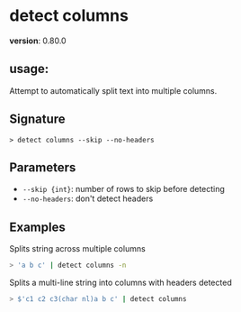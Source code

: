 # detect columns

**version**: 0.80.0

## **usage**:

Attempt to automatically split text into multiple columns.

## Signature

`> detect columns --skip --no-headers`

## Parameters

- `--skip {int}`: number of rows to skip before detecting
- `--no-headers`: don't detect headers

## Examples

Splits string across multiple columns

```bash
> 'a b c' | detect columns -n
```

Splits a multi-line string into columns with headers detected

```bash
> $'c1 c2 c3(char nl)a b c' | detect columns
```
